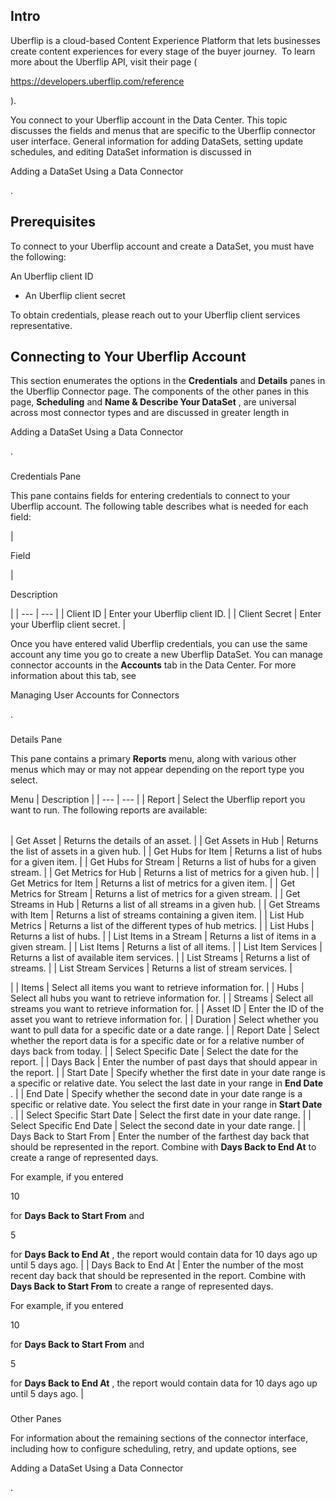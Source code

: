 

Intro
-------

Uberflip is a cloud-based Content Experience Platform that lets businesses create content experiences for every stage of the buyer journey.  To learn more about the Uberflip API, visit their page (

https://developers.uberflip.com/reference

).


 You connect to your Uberflip account in the Data Center. This topic discusses the fields and menus that are specific to the Uberflip connector user interface. General information for adding DataSets, setting update schedules, and editing DataSet information is discussed in

Adding a DataSet Using a Data Connector

.


 Prerequisites
---------------

To connect to your Uberflip account and create a DataSet, you must have the following:

 An Uberflip client ID
* An Uberflip client secret

To obtain credentials, please reach out to your Uberflip client services representative.


 Connecting to Your Uberflip Account
-------------------------------------


 This section enumerates the options in the
 **Credentials**
 and
 **Details**
 panes in the Uberflip Connector page. The components of the other panes in this page,
 **Scheduling**
 and
 **Name & Describe Your DataSet**
 , are universal across most connector types and are discussed in greater length in

Adding a DataSet Using a Data Connector

.


###

Credentials Pane


 This pane contains fields for entering credentials to connect to your Uberflip account. The following table describes what is needed for each field:


|

Field

|

Description

|
| --- | --- |
|
 Client ID
  |
 Enter your Uberflip client ID.
  |
|
 Client Secret
  |
 Enter your Uberflip client secret.
  |


 Once you have entered valid Uberflip credentials, you can use the same account any time you go to create a new Uberflip DataSet. You can manage connector accounts in the
 **Accounts**
 tab in the Data Center. For more information about this tab, see

Managing User Accounts for Connectors

.


###
 Details Pane

This pane contains a primary
 **Reports**
 menu, along with various other menus which may or may not appear depending on the report type you select.


 Menu
  |
 Description
  |
| --- | --- |
|
 Report
  |
 Select the Uberflip report you want to run. The following reports are available:


|  |  |
| --- | --- |
|
 Get Asset
  |
 Returns the details of an asset.
  |
|
 Get Assets in Hub
  |
 Returns the list of assets in a given hub.
  |
|
 Get Hubs for Item
  |
 Returns a list of hubs for a given item.
  |
|
 Get Hubs for Stream
  |
 Returns a list of hubs for a given stream.
  |
|
 Get Metrics for Hub
  |
 Returns a list of metrics for a given hub.
  |
|
 Get Metrics for Item
  |
 Returns a list of metrics for a given item.
  |
|
 Get Metrics for Stream
  |
 Returns a list of metrics for a given stream.
  |
|
 Get Streams in Hub
  |
 Returns a list of all streams in a given hub.
  |
|
 Get Streams with Item
  |
 Returns a list of streams containing a given item.
  |
|
 List Hub Metrics
  |
 Returns a list of the different types of hub metrics.
  |
|
 List Hubs
  |
 Returns a list of hubs.
  |
|
 List Items in a Stream
  |
 Returns a list of items in a given stream.
  |
|
 List Items
  |
 Returns a list of all items.
  |
|
 List Item Services
  |
 Returns a list of available item services.
  |
|
 List Streams
  |
 Returns a list of streams.
  |
|
 List Stream Services
  |
 Returns a list of stream services.
  |

|
|
 Items
  |
 Select all items you want to retrieve information for.
  |
|
 Hubs
  |
 Select all hubs you want to retrieve information for.
  |
|
 Streams
  |
 Select all streams you want to retrieve information for.
  |
|
 Asset ID
  |
 Enter the ID of the asset you want to retrieve information for.
  |
|
 Duration
  |
 Select whether you want to pull data for a specific date or a date range.
  |
|
 Report Date
  |
 Select whether the report data is for a specific date or for a relative number of days back from today.
  |
|
 Select Specific Date
  |
 Select the date for the report.
  |
|
 Days Back
  |
 Enter the number of past days that should appear in the report.
  |
|
 Start Date
  |
 Specify whether the first date in your date range is a specific or relative date. You select the last date in your range in
 **End Date**
 .
  |
|
 End Date
  |
 Specify whether the second date in your date range is a specific or relative date. You select the first date in your range in
 **Start Date**
 .
  |
|
 Select Specific Start Date
  |
 Select the first date in your date range.
  |
|
 Select Specific End Date
  |
 Select the second date in your date range.
  |
|
 Days Back to Start From
  |
 Enter the number of the farthest day back that should be represented in the report. Combine with
 **Days Back to End At**
 to create a range of represented days.


 For example, if you entered

10

for
 **Days Back to Start From**
 and

5

for
 **Days Back to End At**
 , the report would contain data for 10 days ago up until 5 days ago.
  |
|
 Days Back to End At
  |
 Enter the number of the most recent day back that should be represented in the report. Combine with
 **Days Back to Start From**
 to create a range of represented days.


 For example, if you entered

10

for
 **Days Back to Start From**
 and

5

for
 **Days Back to End At**
 , the report would contain data for 10 days ago up until 5 days ago.
  |


###
 Other Panes

For information about the remaining sections of the connector interface, including how to configure scheduling, retry, and update options, see

Adding a DataSet Using a Data Connector

.

